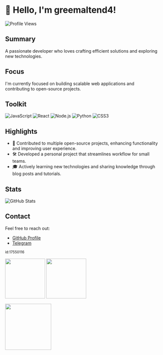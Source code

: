 # 👋 Hello, I'm greemaltend4!

![Profile Views](https://komarev.com/ghpvc/?username=greemaltend4&label=Profile%20Views&color=blue&style=flat)

## Summary
A passionate developer who loves crafting efficient solutions and exploring new technologies.

## Focus
I'm currently focused on building scalable web applications and contributing to open-source projects.

## Toolkit
![JavaScript](https://img.shields.io/badge/-JavaScript-F7DF1E?style=flat&logo=javascript&logoColor=000000) ![React](https://img.shields.io/badge/-React-61DAFB?style=flat&logo=react&logoColor=000000) ![Node.js](https://img.shields.io/badge/-Node.js-339933?style=flat&logo=node.js&logoColor=FFFFFF) ![Python](https://img.shields.io/badge/-Python-3776AB?style=flat&logo=python&logoColor=FFFFFF) ![CSS3](https://img.shields.io/badge/-CSS3-1572B6?style=flat&logo=css3&logoColor=FFFFFF)

## Highlights
- 🌟 Contributed to multiple open-source projects, enhancing functionality and improving user experience.
- 🛠️ Developed a personal project that streamlines workflow for small teams.
- 🎓 Actively learning new technologies and sharing knowledge through blog posts and tutorials.

## Stats
![GitHub Stats](https://github-readme-stats.vercel.app/api?username=greemaltend4&show_icons=true&theme=radical)

## Contact
Feel free to reach out:
- [GitHub Profile](https://github.com/greemaltend4)
- [Telegram](https://t.me/greemaltend4)

<sub>id:17550116</sub>

<p><img src="https://github-readme-stats.vercel.app/api/top-langs/?username=greemaltend4&layout=compact&theme=tokyonight" height="130"/> <img src="https://github-readme-stats.vercel.app/api?username=greemaltend4&show_icons=true&theme=tokyonight" height="130"/></p>
<p><img src="https://streak-stats.demolab.com/?user=greemaltend4&theme=tokyonight" height="150"/></p>
